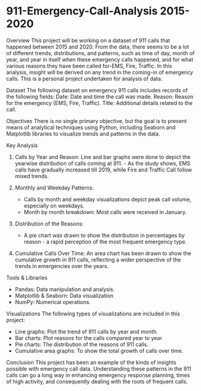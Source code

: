 # 911-Emergency-Call-Analysis 2015-2020

Overview
This project will be working on a dataset of 911 calls that happened between 2015 and 2020. From the data, there seems to be a lot of different trends, distributions, and patterns, such as time of day, month of year, and year in itself when these emergency calls happened, and for what various reasons they have been called for-EMS, Fire, Traffic. In this analysis, insight will be derived on any trend in the coming-in of emergency calls. This is a personal project undertaken for analysis of data.

Dataset
The following dataset on emergency 911 calls includes records of the following fields:
Date: Date and time the call was made.
Reason: Reason for the emergency (EMS, Fire, Traffic).
Title: Additional details related to the call.

Objectives
There is no single primary objective, but the goal is to present means of analytical techniques using Python, including Seaborn and Matplotlib libraries to visualize trends and patterns in the data.

Key Analysis
1. Calls by Year and Reason:
Line and bar graphs were done to depict the yearwise distribution of calls coming at 911. - As the study shows, EMS calls have gradually increased till 2019, while Fire and Traffic Call follow mixed trends.

2. Monthly and Weekday Patterns:
   - Calls by month and weekday visualizations depict peak call volume, especially on weekdays.
   - Month by month breakdown: Most calls were received in January.

3. Distribution of the Reasons:
   - A pie chart was drawn to show the distribution in percentages by reason  - a rapid perception of the most frequent emergency type.

4. Cumulative Calls Over Time:
An area chart has been drawn to show the cumulative growth in 911 calls, reflecting a wider perspective of the trends in emergencies over the years.

Tools & Libraries
- Pandas: Data manipulation and analysis.
- Matplotlib & Seaborn: Data visualization
- NumPy: Numerical operations.

Visualizations
The following types of visualizations are included in this project:
- Line graphs: Plot the trend of 911 calls by year and month.
- Bar charts: Plot reasons for the calls compared year to year.
- Pie charts: The distribution of the reasons of 911 calls.
- Cumulative area graphs: To show the total growth of calls over time.

Conclusion
This project has been an example of the kinds of insights possible with emergency call data. Understanding these patterns in the 911 calls can go a long way in enhancing emergency response planning, times of high activity, and consequently dealing with the roots of frequent calls.
